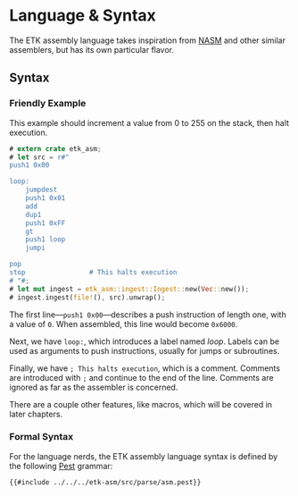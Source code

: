 # Language & Syntax

The ETK assembly language takes inspiration from [NASM] and other similar assemblers, but has its own particular flavor.

[NASM]: https://www.nasm.us/

## Syntax

### Friendly Example

This example should increment a value from 0 to 255 on the stack, then halt execution.

```rust
# extern crate etk_asm;
# let src = r#"
push1 0x00

loop:
    jumpdest
    push1 0x01
    add
    dup1
    push1 0xFF
    gt
    push1 loop
    jumpi

pop
stop                # This halts execution
# "#;
# let mut ingest = etk_asm::ingest::Ingest::new(Vec::new());
# ingest.ingest(file!(), src).unwrap();
```

The first line&mdash;`push1 0x00`&mdash;describes a push instruction of length one, with a value of `0`. When assembled, this line would become `0x6000`.

Next, we have `loop:`, which introduces a label named _loop_. Labels can be used as arguments to push instructions, usually for jumps or subroutines.

Finally, we have `; This halts execution`, which is a comment. Comments are introduced with `;` and continue to the end of the line. Comments are ignored as far as the assembler is concerned.

There are a couple other features, like macros, which will be covered in later chapters.

### Formal Syntax

For the language nerds, the ETK assembly language syntax is defined by the following [Pest] grammar:

```pest
{{#include ../../../etk-asm/src/parse/asm.pest}}
```

[Pest]: https://pest.rs/
